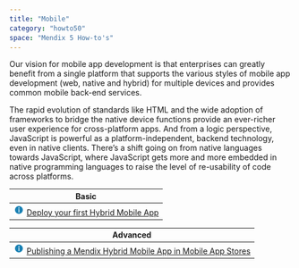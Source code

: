 ```yaml
---
title: "Mobile"
category: "howto50"
space: "Mendix 5 How-to's"
---
```

Our vision for mobile app development is that enterprises can greatly benefit from a single platform that supports the various styles of mobile app development (web, native and hybrid) for multiple devices and provides common mobile back-end services.

The rapid evolution of standards like HTML and the wide adoption of frameworks to bridge the native device functions provide an ever-richer user experience for cross-platform apps. And from a logic perspective, JavaScript is powerful as a platform-independent, backend technology, even in native clients. There’s a shift going on from native languages towards JavaScript, where JavaScript gets more and more embedded in native programming languages to raise the level of re-usability of code across platforms.

<table><thead><tr><th class="highlight-blue confluenceTh" data-highlight-colour="blue">Basic</th></tr></thead><tbody><tr><td class="confluenceTd"><span><a href="Deploy+your+first+Hybrid+Mobile+App"><img class="confluence-embedded-image confluence-thumbnail" alt="How-To" width="20" src="attachments/8783163/8946558.png" data-image-src="attachments/8783163/8946558.png"></a> <a href="Deploy+your+first+Hybrid+Mobile+App">Deploy your first Hybrid Mobile App</a></span></td></tr></tbody></table><table><thead><tr><th class="highlight-blue confluenceTh" data-highlight-colour="blue">Advanced</th></tr></thead><tbody><tr><td colspan="1" class="confluenceTd"><a href="Publishing+a+Mendix+Hybrid+Mobile+App+in+Mobile+App+Stores"><img class="confluence-embedded-image confluence-thumbnail" alt="How-To" width="20" src="attachments/8783163/8946558.png" data-image-src="attachments/8783163/8946558.png"></a> <a href="Publishing+a+Mendix+Hybrid+Mobile+App+in+Mobile+App+Stores">Publishing a Mendix Hybrid Mobile App in Mobile App Stores</a></td></tr></tbody></table>